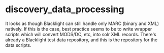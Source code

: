 discovery_data_processing
=========================

It looks as though Blacklight can still handle only MARC (binary and XML) natively. If this is the case, best practice seems to be to write wrapper scripts which will convert MODS/DC, etc, into solr XML records. There's already a Blacklight test data repository, and this is the repository for the data scripts. 
